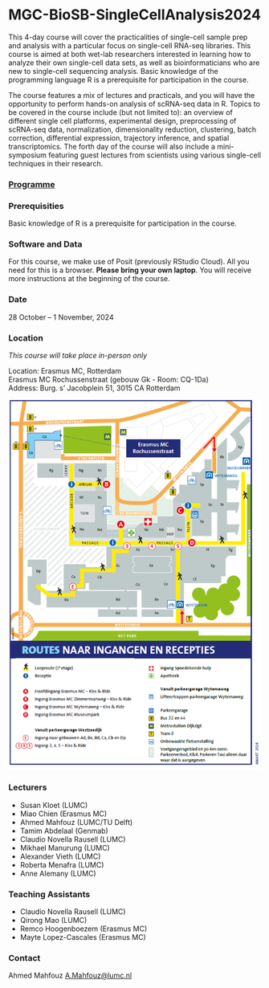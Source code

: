 # MGC-BioSB-SingleCellAnalysis2024

This 4-day course will cover the practicalities of single-cell sample prep and analysis with a particular focus on single-cell RNA-seq libraries. This course is aimed at both wet-lab researchers interested in learning how to analyze their own single-cell data sets, as well as bioinformaticians who are new to single-cell sequencing analysis. Basic knowledge of the programming language R is a prerequisite for participation in the course.

The course features a mix of lectures and practicals, and you will have the opportunity to perform hands-on analysis of scRNA-seq data in R. Topics to be covered in the course include (but not limited to): an overview of different single cell platforms, experimental design, preprocessing of scRNA-seq data, normalization, dimensionality reduction, clustering, batch correction, differential expression, trajectory inference, and spatial transcriptomics. The forth day of the course will also include a mini-symposium featuring guest lectures from scientists using various single-cell techniques in their research.

### [Programme](Programme.md)

### Prerequisities
Basic knowledge of R is a prerequisite for participation in the course.

### Software and Data
For this course, we make use of Posit (previously RStudio Cloud). All you need for this is a browser. **Please bring your own laptop**. You will receive more instructions at the beginning of the course.

### Date
28 October – 1 November, 2024

### Location
*This course will take place in-person only*

Location: Erasmus MC, Rotterdam  
Erasmus MC Rochussenstraat (gebouw Gk - Room: CQ-1Da)  
Address: Burg. s’ Jacobplein 51, 3015 CA Rotterdam  

![image](./Gebouw_GK.PNG)


### Lecturers
- Susan Kloet (LUMC)
- Miao Chien (Erasmus MC)
- Ahmed Mahfouz (LUMC/TU Delft)
- Tamim Abdelaal (Genmab)
- Claudio Novella Rausell (LUMC)
- Mikhael Manurung (LUMC)
- Alexander Vieth (LUMC)
- Roberta Menafra (LUMC)
- Anne Alemany (LUMC)

### Teaching Assistants
- Claudio Novella Rausell (LUMC)
- Qirong Mao (LUMC)
- Remco Hoogenboezem (Erasmus MC)
- Mayte Lopez-Cascales (Erasmus MC)

### Contact
Ahmed Mahfouz <A.Mahfouz@lumc.nl>
